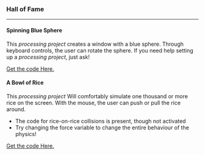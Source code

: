 ### <a name="hof"></a>Hall of Fame
---

#### Spinning Blue Sphere

This *processing project* creates a window with a blue sphere. Through keyboard controls, the user can rotate the sphere. If you need help setting up a *processing project*, just ask!

[Get the code Here.](../code/ProccesingProject.java)

#### A Bowl of Rice

This *processing project* Will comfortably simulate one thousand or more rice on the screen. With the mouse, the user can push or pull the rice around.

- The code for rice-on-rice collisions is present, though not activated
- Try changing the force variable to change the entire behaviour of the physics!

[Get the code Here.](../code/ABowlofRice.java)
